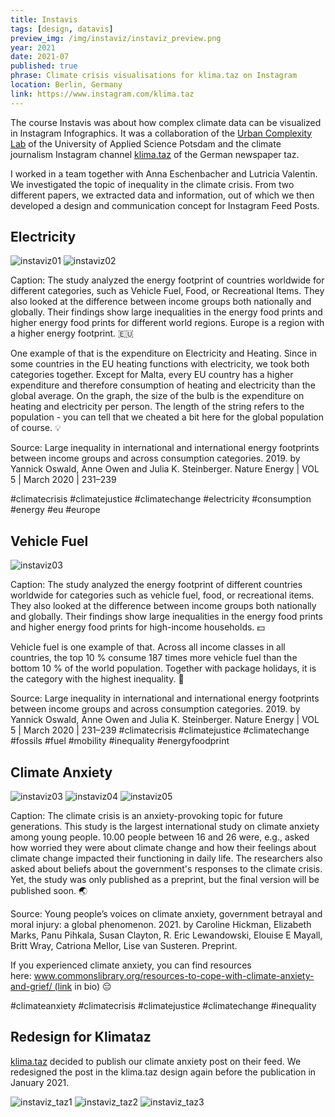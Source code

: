 ```yaml
---
title: Instavis
tags: [design, datavis]
preview_img: /img/instaviz/instaviz_preview.png
year: 2021
date: 2021-07
published: true
phrase: Climate crisis visualisations for klima.taz on Instagram
location: Berlin, Germany
link: https://www.instagram.com/klima.taz
---
```


The course Instavis was about how complex climate data can be visualized in Instagram Infographics. It was a collaboration of the [Urban Complexity Lab](https://uclab.fh-potsdam.de/) of the University of Applied Science Potsdam and the climate journalism Instagram channel [klima.taz](https://www.instagram.com/klima.taz) of the German newspaper taz.

I worked in a team together with Anna Eschenbacher and Lutricia Valentin. We investigated the topic of inequality in the climate crisis. From two different papers, we extracted data and information, out of which we then developed a design and communication concept for Instagram Feed Posts.

## Electricity

![instaviz01](/img/instaviz/instaviz01.png)
![instaviz02](/img/instaviz/instaviz02.png)

Caption:
The study analyzed the energy footprint of countries worldwide for different categories, such as Vehicle Fuel, Food, or Recreational Items. They also looked at the difference between income groups both nationally and globally. Their findings show large inequalities in the energy food prints and higher energy food prints for different world regions. Europe is a region with a higher energy footprint. 🇪🇺

One example of that is the expenditure on Electricity and Heating. Since in some countries in the EU heating functions with electricity, we took both categories together. Except for Malta, every EU country has a higher expenditure and therefore consumption of heating and electricity than the global average. On the graph, the size of the bulb is the expenditure on heating and electricity per person. The length of the string refers to the population - you can tell that we cheated a bit here for the global population of course. 💡

Source: Large inequality in international and international energy footprints between income groups and across consumption categories. 2019. by Yannick Oswald, Anne Owen and Julia K. Steinberger. Nature Energy | VOL 5 | March 2020 | 231–239

#climatecrisis #climatejustice #climatechange #electricity #consumption #energy #eu #europe

## Vehicle Fuel

![instaviz03](/img/instaviz/output.gif)

Caption:
The study analyzed the energy footprint of different countries worldwide for categories such as vehicle fuel, food, or recreational items. They also looked at the difference between income groups both nationally and globally. Their findings show large inequalities in the energy food prints and higher energy food prints for high-income households. 💵

Vehicle fuel is one example of that. Across all income classes in all countries, the top 10 % consume 187 times more vehicle fuel than the bottom 10 % of the world population. Together with package holidays, it is the category with the highest inequality. 🚗

Source: Large inequality in international and international energy footprints between income groups and across consumption categories. 2019. by Yannick Oswald, Anne Owen and Julia K. Steinberger. Nature Energy | VOL 5 | March 2020 | 231–239
#climatecrisis #climatejustice #climatechange #fossils #fuel #mobility #inequality #energyfoodprint

## Climate Anxiety

![instaviz03](/img/instaviz/instaviz03.png)
![instaviz04](/img/instaviz/instaviz04.png)
![instaviz05](/img/instaviz/instaviz05.png)

Caption:
The climate crisis is an anxiety-provoking topic for future generations. This study is the largest international study on climate anxiety among young people. 10.00 people between 16 and 26 were, e.g., asked how worried they were about climate change and how their feelings about climate change impacted their functioning in daily life. The researchers also asked about beliefs about the government's responses to the climate crisis. Yet, the study was only published as a preprint, but the final version will be published soon. 🌏

Source: Young people’s voices on climate anxiety, government betrayal and moral injury: a global phenomenon. 2021. by Caroline Hickman, Elizabeth Marks, Panu Pihkala, Susan Clayton, R. Eric Lewandowski, Elouise E Mayall, Britt Wray, Catriona Mellor, Lise van Susteren. Preprint.

If you experienced climate anxiety, you can find resources here: www.commonslibrary.org/resources-to-cope-with-climate-anxiety-and-grief/ (link in bio) 😔

#climateanxiety #climatecrisis #climatejustice #climatechange #inequality

## Redesign for Klimataz

[klima.taz](https://www.instagram.com/klima.taz) decided to publish our climate anxiety post on their feed. We redesigned the post in the klima.taz design again before the publication in January 2021.

![instaviz_taz1](/img/instaviz/instaviz_taz1.png)
![instaviz_taz2](/img/instaviz/instaviz_taz2.png)
![instaviz_taz3](/img/instaviz/instaviz_taz3.png)
